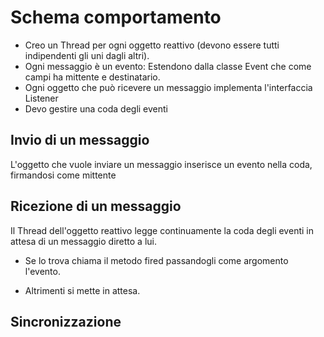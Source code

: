 # Schema comportamento
- Creo un Thread per ogni oggetto reattivo (devono essere tutti indipendenti gli uni dagli altri).
- Ogni messaggio è un evento: Estendono dalla classe Event che come campi ha mittente e destinatario.
- Ogni oggetto che può ricevere un messaggio implementa l'interfaccia Listener
- Devo gestire una coda degli eventi
## Invio di un messaggio
L'oggetto che vuole inviare un messaggio inserisce un evento nella coda, firmandosi come mittente
## Ricezione di un messaggio
Il Thread dell'oggetto reattivo legge continuamente la coda degli eventi in attesa di un messaggio diretto a lui.

- Se lo trova chiama il metodo fired passandogli come argomento l'evento.

- Altrimenti si mette in attesa.

## Sincronizzazione 

